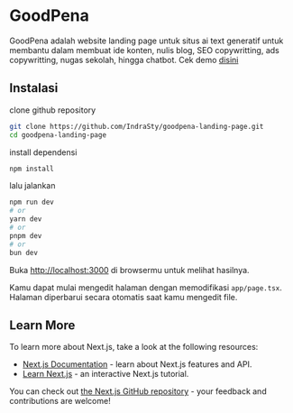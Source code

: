# GoodPena

GoodPena adalah website landing page untuk situs ai text generatif untuk membantu dalam membuat ide konten, nulis blog, SEO copywritting, ads copywritting, nugas sekolah, hingga chatbot.
Cek demo [disini](https://goodpena-lp.vercel.app/)

## Instalasi

clone github repository
```bash
git clone https://github.com/IndraSty/goodpena-landing-page.git
cd goodpena-landing-page
```

install dependensi
```bash
npm install
```

lalu jalankan
```bash
npm run dev
# or
yarn dev
# or
pnpm dev
# or
bun dev
```

Buka [http://localhost:3000](http://localhost:3000) di browsermu untuk melihat hasilnya.

Kamu dapat mulai mengedit halaman dengan memodifikasi `app/page.tsx`. Halaman diperbarui secara otomatis saat kamu mengedit file.

## Learn More

To learn more about Next.js, take a look at the following resources:

- [Next.js Documentation](https://nextjs.org/docs) - learn about Next.js features and API.
- [Learn Next.js](https://nextjs.org/learn) - an interactive Next.js tutorial.

You can check out [the Next.js GitHub repository](https://github.com/vercel/next.js/) - your feedback and contributions are welcome!

